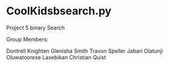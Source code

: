 CoolKidsbsearch.py
==================

Project 5 binary Search

Group Members:

Dontrell Knighten
Glenisha Smith
Travon Speller
Jabari Olatunji
Oluwatoorese Lasebikan
Christian Quist
